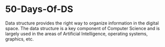 # 50-Days-Of-DS
Data structure provides the right way to organize information in the digital space. The data structure is a key component of Computer Science and is largely used in the areas of Artificial Intelligence, operating systems, graphics, etc.
